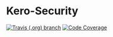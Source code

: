 # Kero-Security
[![Travis (.org) branch](https://img.shields.io/travis/Rednoll/Kero-Security/master)](https://travis-ci.org/github/Rednoll/Kero-Security)
[![Code Coverage](https://img.shields.io/codecov/c/github/Rednoll/Kero-Security/master.svg)](https://codecov.io/gh/Rednoll/Kero-Security?branch=master)
